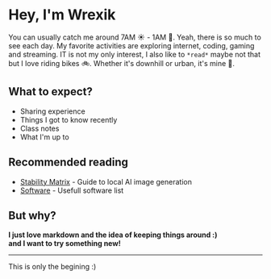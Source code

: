 # Hey, I'm Wrexik
You can usually catch me around 7AM ☀️ - 1AM 🌙. Yeah, there is so much to see each day. 
 My favorite activities are exploring internet, coding, gaming and streaming. 
 IT is not my only interest, I also like to ```*read*``` maybe not that but I love riding bikes 🚲. 
Whether it's downhill or urban, it's mine 💖.

## What to expect?
* Sharing experience
* Things I got to know recently
* Class notes
* What I'm up to

## Recommended reading
* [Stability Matrix](https://wrexik.xyz/index/StabilityMatrix/) - Guide to local AI image generation
* [Software](https://wrexik.xyz/index/Software/) - Usefull software list

## But why?
  **I just love markdown and the idea of keeping things around :) <br> and I want to try something new!**


---
This is only the begining :)